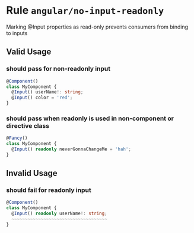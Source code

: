 # Rule `angular/no-input-readonly`

Marking @Input properties as read-only prevents consumers from binding to inputs

## Valid Usage

### should pass for non-readonly input

```ts
@Component()
class MyComponent {
  @Input() userName!: string;
  @Input() color = 'red';
}
```

### should pass when readonly is used in non-component or directive class

```ts
@Fancy()
class MyComponent {
  @Input() readonly neverGonnaChangeMe = 'hah';
}
```

## Invalid Usage

### should fail for readonly input

```ts
@Component()
class MyComponent {
  @Input() readonly userName!: string;
  ~~~~~~~~~~~~~~~~~~~~~~~~~~~~~~~~~~~~
}
```
